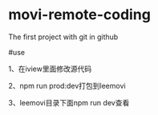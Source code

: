 # movi-remote-coding
The first project with git in github



#use

1、在iview里面修改源代码

2、npm run prod:dev打包到leemovi

3、leemovi目录下面npm run dev查看

